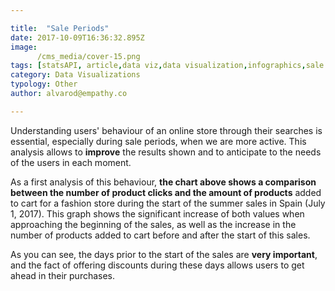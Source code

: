 ```yaml
---

title:  "Sale Periods"
date: 2017-10-09T16:36:32.895Z
image:
      /cms_media/cover-15.png
tags: [statsAPI, article,data viz,data visualization,infographics,sale periods viz,data sale periods]
category: Data Visualizations
typology: Other
author: alvarod@empathy.co

---
```

<iyd-iframe src="https://www.imagineyourdata.com/datavis/clickvsconv-daily/" desktop-height="350px" tablet-height="" mobile-height="" framebimg-order="1" webkitallowfullscreen mozallowfullscreen allowfullscreen></iyd-iframe>

Understanding users' behaviour of an online store through their searches is essential, especially during sale periods, when we are more active. This analysis allows to **improve** the results shown and to anticipate to the needs of the users in each moment.

As a first analysis of this behaviour, **the chart above shows a comparison between the number of product clicks and the amount of products** added to cart for a fashion store during the start of the summer sales in Spain (July 1, 2017). This graph shows the significant increase of both values ​​when approaching the beginning of the sales, as well as the increase in the number of products added to cart before and after the start of this sales.

As you can see, the days prior to the start of the sales are **very important**, and the fact of offering discounts during these days allows users to get ahead in their purchases.
